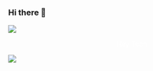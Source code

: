 ### Hi there 👋

<!--
**Normenghub/Normenghub** is a ✨ _special_ ✨ repository because its `README.md` (this file) appears on your GitHub profile.

Here are some ideas to get you started:

- 🔭 I’m currently working on ...
- 🌱 I’m currently learning ...
- 👯 I’m looking to collaborate on ...
- 🤔 I’m looking for help with ...
- 💬 Ask me about ...
- 📫 How to reach me: ...
- 😄 Pronouns: ...
- ⚡ Fun fact: ...
-->
<img src="https://capsule-render.vercel.app/api?type=waving&color=BDBDC8&height=150&section=header" />
<p style="text-align: center; color: white;">Hey Tech</p>
<img src="https://capsule-render.vercel.app/api?type=waving&color=BDBDC8&height=150&section=footer" />

